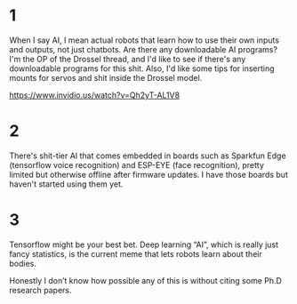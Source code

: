 # 1
When I say AI, I mean actual robots that learn how to use their own inputs and outputs, not just chatbots. Are there any downloadable AI programs? I'm the OP of the Drossel thread, and I'd like to see if there's any downloadable programs for this shit. Also, I'd like some tips for inserting mounts for servos and shit inside the Drossel model.

https://www.invidio.us/watch?v=Qh2yT-AL1V8

# 2
There's shit-tier AI that comes embedded in boards such as Sparkfun Edge (tensorflow voice recognition) and ESP-EYE (face recognition), pretty limited but otherwise offline after firmware updates. I have those boards but haven't started using them yet.

# 3
Tensorflow might be your best bet. Deep learning “AI”, which is really just fancy statistics, is the current meme that lets robots learn about their bodies.

Honestly I don’t know how possible any of this is without citing some Ph.D research papers.

